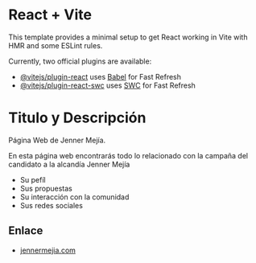 # React + Vite

This template provides a minimal setup to get React working in Vite with HMR and some ESLint rules.

Currently, two official plugins are available:

- [@vitejs/plugin-react](https://github.com/vitejs/vite-plugin-react/blob/main/packages/plugin-react/README.md) uses [Babel](https://babeljs.io/) for Fast Refresh
- [@vitejs/plugin-react-swc](https://github.com/vitejs/vite-plugin-react-swc) uses [SWC](https://swc.rs/) for Fast Refresh

# Titulo y Descripción

Página Web de Jenner Mejía.

En esta página web encontrarás todo lo relacionado con la campaña del candidato a la alcandía Jenner Mejía

- Su pefíl
- Sus propuestas
- Su interacción con la comunidad
- Sus redes sociales

## Enlace

- [jennermejia.com](https://jennermejia.com)
